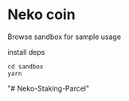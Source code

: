 # Neko coin

Browse sandbox for sample usage

install deps

```
cd sandbox
yarn

```
"# Neko-Staking-Parcel" 
